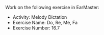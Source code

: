 Work on the following exercise in EarMaster:
- Activity: Melody Dictation
- Exercise Name: Do, Re, Me, Fa
- Exercise Number: 16.7
